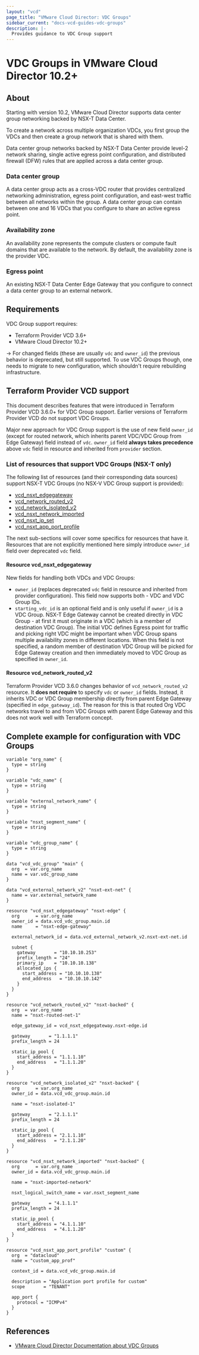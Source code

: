 ```yaml
---
layout: "vcd"
page_title: "VMware Cloud Director: VDC Groups"
sidebar_current: "docs-vcd-guides-vdc-groups"
description: |-
  Provides guidance to VDC Group support
---
```


# VDC Groups in VMware Cloud Director 10.2+

## About 

Starting with version 10.2, VMware Cloud Director supports data center group networking backed by
NSX-T Data Center.

To create a network across multiple organization VDCs, you first group the VDCs and then create a
group network that is shared with them.

Data center group networks backed by NSX-T Data Center provide level-2 network sharing, single
active egress point configuration, and distributed firewall (DFW) rules that are applied across a
data center group.

### Data center group 

A data center group acts as a cross-VDC router that provides centralized networking administration,
egress point configuration, and east-west traffic between all networks within the group. A data
center group can contain between one and 16 VDCs that you configure to share an active egress point. 

### Availability zone 

An availability zone represents the compute clusters or compute fault domains that are available to
the network. By default, the availability zone is the provider VDC. 

### Egress point 

An existing NSX-T Data Center Edge Gateway that you configure to connect a data center group to an
external network. 

## Requirements

VDC Group support requires:

* Terraform Provider VCD 3.6+
* VMware Cloud Director 10.2+

-> For changed fields (these are usually `vdc` and `owner_id`) the previous behavior is deprecated,
but still supported. To use VDC Groups though, one needs to migrate to new configuration, which
shouldn't require rebuilding infrastructure.

## Terraform Provider VCD support 

This document describes features that were introduced in Terraform Provider VCD 3.6.0+ for VDC Group
support. Earlier versions of Terraform Provider VCD do not support VDC Groups.

Major new approach for VDC Group support is the use of new field `owner_id` (except for routed
network, which inherits parent VDC/VDC Group from Edge Gateway) field instead of `vdc`. `owner_id`
field **always takes precedence** above `vdc` field in resource and inherited from `provider`
section.

### List of resources that support VDC Groups (NSX-T only)

The following list of resources (and their corresponding data sources) support NSX-T VDC Groups (no
NSX-V VDC Group support is provided):

* [vcd_nsxt_edgegateway](/providers/vmware/vcd/latest/docs/resources/nsxt_edgegateway)
* [vcd_network_routed_v2](/providers/vmware/vcd/latest/docs/resources/network_routed_v2)
* [vcd_network_isolated_v2](/providers/vmware/vcd/latest/docs/resources/network_isolated_v2)
* [vcd_nsxt_network_imported](/providers/vmware/vcd/latest/docs/resources/nsxt_network_imported)
* [vcd_nsxt_ip_set](/providers/vmware/vcd/latest/docs/resources/nsxt_ip_set)
* [vcd_nsxt_app_port_profile](/providers/vmware/vcd/latest/docs/resources/nsxt_app_port_profile)

The next sub-sections will cover some specifics for resources that have it. Resources that are not
explicitly mentioned here simply introduce `owner_id` field over deprecated `vdc` field.

#### Resource vcd_nsxt_edgegateway

New fields for handling both VDCs and VDC Groups:

* `owner_id` (replaces deprecated `vdc` field in resource and inherited from provider
  configuration). This field now supports both - VDC and VDC Group IDs. 
* `starting_vdc_id` is an optional field and is only useful if `owner_id` is a VDC Group. NSX-T Edge
  Gateway cannot be created directly in VDC Group - at first it must originate in a VDC (which is a
  member of destination VDC Group). The initial VDC defines Egress point for traffic and picking
  right VDC might be important when VDC Group spans multiple availability zones in different
  locations. When this field is not specified, a random member of destination VDC Group will be
  picked for Edge Gateway creation and then immediately moved to VDC Group as specified in
  `owner_id`.

#### Resource vcd_network_routed_v2

Terraform Provider VCD 3.6.0 changes behavior of `vcd_network_routed_v2` resource. It __does not
require__ to specify `vdc` or `owner_id` fields. Instead, it inherits VDC or VDC Group membership
directly from parent Edge Gateway (specified in `edge_gateway_id`). The reason for this is that
routed Org VDC networks travel to and from VDC Groups with parent Edge Gateway and this does not
work well with Terraform concept.


## Complete example for configuration with VDC Groups

```hcl
variable "org_name" {
  type = string
}

variable "vdc_name" {
  type = string
}

variable "external_network_name" {
  type = string
}

variable "nsxt_segment_name" {
  type = string
}

variable "vdc_group_name" {
  type = string
}

data "vcd_vdc_group" "main" {
  org  = var.org_name
  name = var.vdc_group_name
}

data "vcd_external_network_v2" "nsxt-ext-net" {
  name = var.external_network_name
}

resource "vcd_nsxt_edgegateway" "nsxt-edge" {
  org      = var.org_name
  owner_id = data.vcd_vdc_group.main.id
  name     = "nsxt-edge-gateway"

  external_network_id = data.vcd_external_network_v2.nsxt-ext-net.id

  subnet {
    gateway       = "10.10.10.253"
    prefix_length = "24"
    primary_ip    = "10.10.10.138"
    allocated_ips {
      start_address = "10.10.10.138"
      end_address   = "10.10.10.142"
    }
  }
}

resource "vcd_network_routed_v2" "nsxt-backed" {
  org  = var.org_name
  name = "nsxt-routed-net-1"

  edge_gateway_id = vcd_nsxt_edgegateway.nsxt-edge.id

  gateway       = "1.1.1.1"
  prefix_length = 24

  static_ip_pool {
    start_address = "1.1.1.10"
    end_address   = "1.1.1.20"
  }
}

resource "vcd_network_isolated_v2" "nsxt-backed" {
  org      = var.org_name
  owner_id = data.vcd_vdc_group.main.id

  name = "nsxt-isolated-1"

  gateway       = "2.1.1.1"
  prefix_length = 24

  static_ip_pool {
    start_address = "2.1.1.10"
    end_address   = "2.1.1.20"
  }
}

resource "vcd_nsxt_network_imported" "nsxt-backed" {
  org      = var.org_name
  owner_id = data.vcd_vdc_group.main.id

  name = "nsxt-imported-network"

  nsxt_logical_switch_name = var.nsxt_segment_name

  gateway       = "4.1.1.1"
  prefix_length = 24

  static_ip_pool {
    start_address = "4.1.1.10"
    end_address   = "4.1.1.20"
  }
}

resource "vcd_nsxt_app_port_profile" "custom" {
  org  = "datacloud"
  name = "custom_app_prof"

  context_id = data.vcd_vdc_group.main.id

  description = "Application port profile for custom"
  scope       = "TENANT"

  app_port {
    protocol = "ICMPv4"
  }
}
```
## References

* [VMware Cloud Director Documentation about VDC
  Groups](https://docs.vmware.com/en/VMware-Cloud-Director/10.3/VMware-Cloud-Director-Tenant-Portal-Guide/GUID-E8A8CD70-31AD-4592-B520-34E3B7DC4E6E.html)
